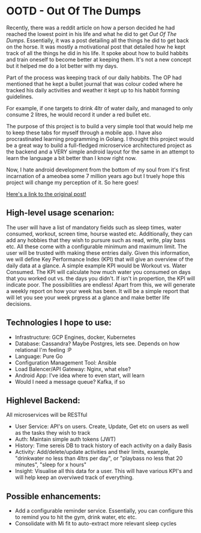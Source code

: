 # OOTD - Out Of The Dumps

Recently, there was a reddit article on how a person decided he had reached the lowest point in his life and what he did to get *Out Of The Dumps*.
Essentially, it was a post detailing all the things he did to get back on the horse.
It was mostly a motivational post that detailed how he kept track of all the things he did in his life. It spoke about how to build habbits and train oneself to become better at keeping them. It's not a new concept but it helped me do a lot better with my days.

Part of the process was keeping track of our daily habbits. The OP had mentioned that he kept a bullet journal that was colour coded where he tracked his daily activities and weather it kept up to his habbit forming guidelines. 

For example, if one targets to drink 4ltr of water daily, and managed to only consume 2 litres, he would record it under a red bullet etc.

The purpose of this project is to build a very simple tool that would help me to keep these tabs for myself through a mobile app. I have also procrastinated learning programming in Golang. I thought this project would be a great way to build a full-fledged microservice architectured project as the backend and a VERY simple android layout for the same in an attempt to learn the language a bit better than I know right now.

Now, I hate android development from the bottom of my soul from it's first incarnation of a ameobea some 7 million years ago but I truely hope this project will change my perception of it. So here goes!

[Here's a link to the original post!](https://www.reddit.com/r/getdisciplined/comments/9t0gqz/method_how_i_went_from_rock_bottom_to_disciplined/)

## High-level usage scenarion:
The user will have a list of mandatory fields such as sleep times, water consumed, workout, screen time, hourse wasted etc. Additionally, they can add any hobbies that they wish to pursure such as read, write, play bass etc. All these come with a configurable minimum and maximum limit. The user will be trusted with making these entries daily. Given this information, we will define Key Performance Index (KPI) that will give an overview of the daily data at a glance. A simple example KPI would be Workout vs. Water Consumed. The KPI will calculate how much water you consumed on days that you worked out vs. the days you didn't. If isn't in propertion, the KPI will indicate poor. The possibilities are endless! Apart from this, we will generate a weekly report on how your week has been. It will be a simple report that will let you see your week prgress at a glance and make better life decisions.

## Technologies I hope to use:
- Infrastructure: GCP Engines, docker, Kubernetes
- Database: Cassandra? Maybe Postgres, lets see. Depends on how relational I'm feeling :P
- Language: Pure Go
- Configuration Management Tool: Ansible
- Load Balencer/API Gateway: Nginx, what else?
- Android App: I've idea where to even start, will learn
- Would I need a message queue? Kafka, if so

## Highlevel Backend:
All microservices will be RESTful
- User Service: API's on users. Create, Update, Get etc on users as well as the tasks they wish to track
- Auth: Maintain simple auth tokens (JWT)
- History: Time sereis DB to track history of each activity on a daily Basis
- Activity: Add/delete/update activities and their limits, example, "drinkwater no less than 4ltrs per day", or "playbass no less that 20 minutes", "sleep for x hours"
- Insight: Visualise all this data for a user. This will have various KPI's and will help keep an overviwed track of everything.

## Possible enhancements:
- Add a configurable reminder service. Essentially, you can configure this to remind you to hit the gym, drink water, etc etc.
- Consolidate with Mi fit to auto-extract more relevant sleep cycles
